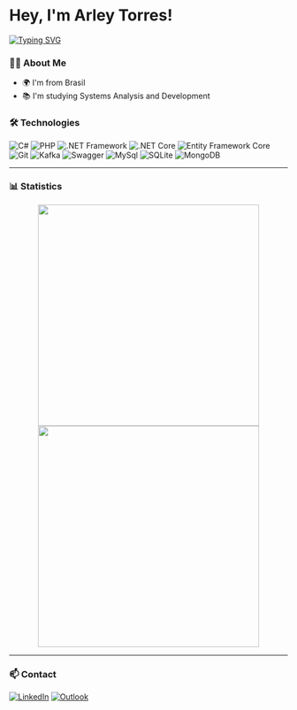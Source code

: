 # Hey, I'm Arley Torres!

[![Typing SVG](https://readme-typing-svg.herokuapp.com/?color=5F9EA0&size=22&center=true&vCenter=true&width=1000&lines=Back-End+Developer;.NET+Framework;.NET+9.0)](https://git.io/typing-svg)

### 👨‍💻 About Me

- 🌍 I'm from Brasil
- 📚 I'm studying Systems Analysis and Development

### 🛠️ Technologies

![C#](https://img.shields.io/badge/C%23-512BD4?style=for-the-badge&logo=sharp&logoColor=white)
![PHP](https://img.shields.io/badge/PHP-777BB4?style=for-the-badge&logo=php&logoColor=white)
![.NET Framework](https://img.shields.io/badge/.NET_Framework-512BD4?style=for-the-badge&logo=.net&logoColor=white)
![.NET Core](https://img.shields.io/badge/.NET_Core-512BD4?style=for-the-badge&logo=dotnet&logoColor=white)
![Entity Framework Core](https://img.shields.io/badge/Entity_Framework_Core-512BD4?style=for-the-badge&logo=dotnet&logoColor=white)
![Git](https://img.shields.io/badge/Git-F05032?style=for-the-badge&logo=git&logoColor=white)
![Kafka](https://img.shields.io/badge/Kafka-231F20?style=for-the-badge&logo=apachekafka&logoColor=white)
![Swagger](https://img.shields.io/badge/Swagger-85EA2D?style=for-the-badge&logo=swagger&logoColor=black)
![MySql](https://img.shields.io/badge/MySql-4479A1?style=for-the-badge&logo=mysql&logoColor=white)
![SQLite](https://img.shields.io/badge/SQLite-003B57?style=for-the-badge&logo=sqlite&logoColor=white)
![MongoDB](https://img.shields.io/badge/MongoDB-47A248?style=for-the-badge&logo=mongodb&logoColor=white)

---

### 📊 Statistics

<p align="center">
  <img width="400" src="https://github-readme-stats.vercel.app/api?username=arleytorres&show_icons=true&theme=radical" />
  <img width="400" src="https://github-readme-stats.vercel.app/api/top-langs/?username=arleytorres&layout=compact&theme=radical" />
</p>

---

### 📫 Contact

[![LinkedIn](https://img.shields.io/badge/LinkedIn-blue?style=for-the-badge&logo=linkedin)](https://linkedin.com/in/arleytorres)
[![Outlook](https://img.shields.io/badge/Outlook-0078D4?style=for-the-badge&logo=microsoft-outlook&logoColor=white)](mailto:arley_emanuel@hotmail.com)
